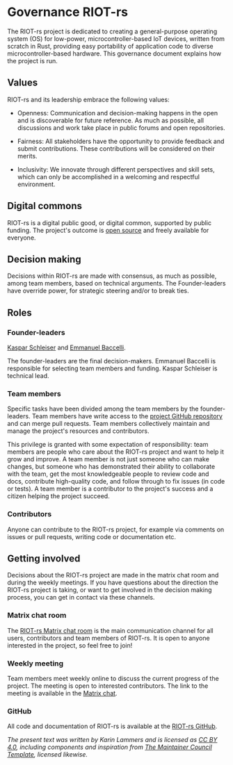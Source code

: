 # Governance RIOT-rs


The RIOT-rs project is dedicated to creating a general-purpose operating system (OS) for low-power, microcontroller-based IoT devices, written from scratch in Rust, providing easy portability of application code to diverse microcontroller-based hardware. This governance document explains how the project is run.


## Values

RIOT-rs and its leadership embrace the following values:

* Openness: Communication and decision-making happens in the open and is discoverable for future reference. As much as possible, all discussions and work take place in public forums and open repositories.

* Fairness: All stakeholders have the opportunity to provide feedback and submit contributions. These contributions will be considered on their merits.

* Inclusivity: We innovate through different perspectives and skill sets, which can only be accomplished in a welcoming and respectful environment.


## Digital commons

RIOT-rs is a digital public good, or digital common, supported by public funding. The project's outcome is [open source](https://github.com/ariel-os/ariel-os/blob/main/LICENSE) and freely available for everyone.


## Decision making

Decisions within RIOT-rs are made with consensus, as much as possible, among team members, based on technical arguments. The Founder-leaders have override power, for strategic steering and/or to break ties.


## Roles

### Founder-leaders

[Kaspar Schleiser](https://github.com/kaspar030) and [Emmanuel Baccelli](https://github.com/emmanuelsearch).

The founder-leaders are the final decision-makers. Emmanuel Baccelli is responsible for selecting team members and funding. Kaspar Schleiser is technical lead.


### Team members

Specific tasks have been divided among the team members by the founder-leaders. Team members have write access to the [project GitHub repository](https://github.com/ariel-os/ariel-os) and can merge pull requests. Team members collectively maintain and manage the project's resources and contributors.

This privilege is granted with some expectation of responsibility: team members are people who care about the RIOT-rs project and want to help it grow and improve. A team member is not just someone who can make changes, but someone who has demonstrated their ability to collaborate with the team, get the most knowledgeable people to review code and docs, contribute high-quality code, and follow through to fix issues (in code or tests). A team member is a contributor to the project's success and a citizen helping the project succeed.


### Contributors

Anyone can contribute to the RIOT-rs project, for example via comments on issues or pull requests, writing code or documentation etc. 


## Getting involved

Decisions about the RIOT-rs project are made in the matrix chat room and during the weekly meetings. If you have questions about the direction the RIOT-rs project is taking, or want to get involved in the decision making process, you can get in contact via these channels.


### Matrix chat room

The [RIOT-rs Matrix chat room](https://matrix.to/#/#RIOT-rs:matrix.org) is the main communication channel for all users, contributors and team members of RIOT-rs. It is open to anyone interested in the project, so feel free to join! 


### Weekly meeting

Team members meet weekly online to discuss the current progress of the project. The meeting is open to interested contributors. The link to the meeting is available in the [Matrix chat](https://matrix.to/#/#RIOT-rs:matrix.org).


### GitHub

All code and documentation of RIOT-rs is available at the [RIOT-rs GitHub](https://github.com/ariel-os/ariel-os).


*The present text was written by Karin Lammers and is licensed as [CC BY 4.0](https://creativecommons.org/licenses/by/4.0/), including components and inspiration from  [The Maintainer Council Template](https://contribute.cncf.io/maintainers/templates/governance-maintainer/), licensed likewise.*

